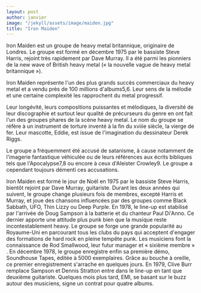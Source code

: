 ```yaml
---
layout: post
author: janvier
image: "/jekyll/assets/image/maiden.jpg"
title: "Iron Maiden"
---
```

Iron Maiden est un groupe de heavy metal britannique, originaire de Londres. Le groupe est formé en décembre 1975 par le bassiste Steve Harris, rejoint très rapidement par Dave Murray. Il a été parmi les pionniers de la new wave of British heavy metal (« la nouvelle vague de heavy metal britannique »).

 Iron Maiden représente l'un des plus grands succès commerciaux du heavy metal et a vendu près de 100 millions d'albums5,6. Leur sens de la mélodie et une certaine complexité les rapprochent du metal progressif.

Leur longévité, leurs compositions puissantes et mélodiques, la diversité de leur discographie et surtout leur qualité de précurseurs du genre en ont fait l'un des groupes phares de la scène heavy metal. Le nom du groupe se réfère à un instrument de torture inventé à la fin du xviiie siècle, la vierge de fer. Leur mascotte, Eddie, est issue de l'imagination du dessinateur Derek Riggs.

Le groupe a fréquemment été accusé de satanisme, à cause notamment de l'imagerie fantastique véhiculée ou de leurs références aux écrits bibliques tels que l'Apocalypse7,8 ou encore à ceux d'Aleister Crowley9. Le groupe a cependant toujours démenti ces accusations.

Iron Maiden est formé le jour de Noël en 1975 par le bassiste Steve Harris, bientôt rejoint par Dave Murray, guitariste. Durant les deux années qui suivent, le groupe change plusieurs fois de membres, excepté Harris et Murray, et joue des chansons influencées par des groupes comme Black Sabbath, UFO, Thin Lizzy ou Deep Purple. En 1978, le line-up est stabilisé par l'arrivée de Doug Sampson à la batterie et du chanteur Paul Di'Anno. Ce dernier apporte une attitude plus punk bien que la musique reste incontestablement heavy. Le groupe se forge une grande popularité au Royaume-Uni en parcourant tous les clubs du pays qui acceptent d'engager des formations de hard rock en pleine tempête punk. Les musiciens font la connaissance de Rod Smallwood, leur futur manager et « sixième membre » . En décembre 1978, le groupe enregistre enfin sa première démo, Soundhouse Tapes, éditée à 5000 exemplaires. Grâce au bouche à oreille, ce premier enregistrement s'arrache en quelques jours. En 1979, Clive Burr remplace Sampson et Dennis Stratton entre dans le line-up en tant que deuxième guitariste. Quelques mois plus tard, EMI, se basant sur le buzz autour des musiciens, signe un contrat pour quatre albums.